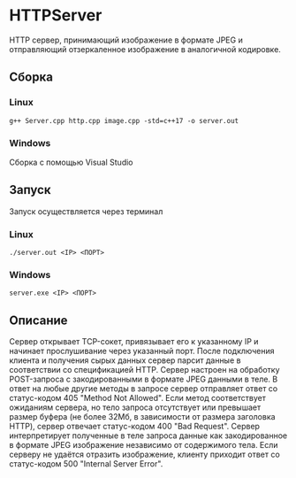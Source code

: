 # HTTPServer
HTTP сервер, принимающий изображение в формате JPEG и отправляющий отзеркаленное изображение в аналогичной кодировке.
## Сборка
### Linux
`g++ Server.cpp http.cpp image.cpp -std=c++17 -o server.out`
### Windows
Сборка с помощью Visual Studio
## Запуск
Запуск осуществляется через терминал
### Linux
`./server.out <IP> <ПОРТ>`
### Windows
`server.exe <IP> <ПОРТ>`
## Описание
Сервер открывает TCP-сокет, привязывает его к указанному IP и начинает прослушивание через указанный порт.
После подключения клиента и получения сырых данных сервер парсит данные в соответствии со спецификацией HTTP.
Сервер настроен на обработку POST-запроса с закодированными в формате JPEG данными в теле.
В ответ на любые другие методы в запросе сервер отправляет ответ со статус-кодом 405 "Method Not Allowed".
Если метод соответствует ожиданиям сервера, но тело запроса отсутствует или превышает размер буфера (не более 32Мб, в зависимости от размера заголовка HTTP),
сервер отвечает статус-кодом 400 "Bad Request".
Сервер интерпретирует полученные в теле запроса данные как закодированное в формате JPEG изображение независимо от содержимого тела.
Если серверу не удаётся отразить изображение, клиенту приходит ответ со статус-кодом 500 "Internal Server Error".
